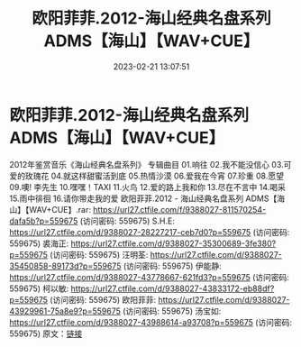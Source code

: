 ﻿---
title: 欧阳菲菲.2012-海山经典名盘系列ADMS【海山】【WAV+CUE】
date: 2023-02-21 13:07:51
categories: WAV车载音乐、镜像
tags: 华语中文
---
# 欧阳菲菲.2012-海山经典名盘系列ADMS【海山】【WAV+CUE】

2012年鉴赏音乐《海山经典名盘系列》
专辑曲目
01.响往
02.我不能没信心
03.可爱的玫瑰花
04.就这样甜蜜活到底
05.热情沙漠
06.爱我在今宵
07.珍重
08.愿望
09.噢! 李先生
10.嘿嘿！TAXI
11.火鸟
12.爱的路上我和你
13.尽在不言中
14.喝采
15.雨中徘徊
16.请你带走我的爱
欧阳菲菲.2012 - 海山经典名盘系列 ADMS【海山】【WAV+CUE】.rar: https://url27.ctfile.com/f/9388027-811570254-dafa5b?p=559675
(访问密码: 559675)
S.H.E: https://url27.ctfile.com/d/9388027-28227217-ceb7d0?p=559675
(访问密码: 559675)
裘海正: https://url27.ctfile.com/d/9388027-35300689-3fe380?p=559675
(访问密码: 559675)
汪明荃: https://url27.ctfile.com/d/9388027-35450858-89173d?p=559675
(访问密码: 559675)
伊能静: https://url27.ctfile.com/d/9388027-43778667-621fd3?p=559675
(访问密码: 559675)
柯以敏: https://url27.ctfile.com/d/9388027-43833172-eb88df?p=559675
(访问密码: 559675)
欧阳菲菲: https://url27.ctfile.com/d/9388027-43929961-75a8e9?p=559675
(访问密码: 559675)
汤宝如: https://url27.ctfile.com/d/9388027-43988614-a93708?p=559675
(访问密码: 559675)
原文：[链接](https://blog.sina.com.cn/s/blog_1647c7e76010310v1.html)